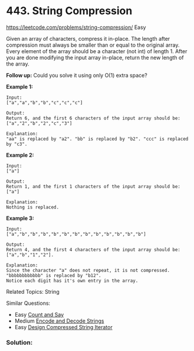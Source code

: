 # 443. String Compression
<https://leetcode.com/problems/string-compression/>
Easy

Given an array of characters, compress it in-place.
The length after compression must always be smaller than or equal to the original array.
Every element of the array should be a character (not int) of length 1.
After you are done modifying the input array in-place, return the new length of the array.
 
**Follow up:**
Could you solve it using only O(1) extra space?

**Example 1:**

    Input:
    ["a","a","b","b","c","c","c"]

    Output:
    Return 6, and the first 6 characters of the input array should be: ["a","2","b","2","c","3"]

    Explanation:
    "aa" is replaced by "a2". "bb" is replaced by "b2". "ccc" is replaced by "c3".
    

**Example 2:**

    Input:
    ["a"]

    Output:
    Return 1, and the first 1 characters of the input array should be: ["a"]

    Explanation:
    Nothing is replaced.
    

**Example 3:**

    Input:
    ["a","b","b","b","b","b","b","b","b","b","b","b","b"]

    Output:
    Return 4, and the first 4 characters of the input array should be: ["a","b","1","2"].

    Explanation:
    Since the character "a" does not repeat, it is not compressed. "bbbbbbbbbbbb" is replaced by "b12".
    Notice each digit has it's own entry in the array.

Related Topics: String

Similar Questions: 
* Easy [Count and Say](https://leetcode.com/problems/count-and-say/)
* Medium [Encode and Decode Strings](https://leetcode.com/problems/encode-and-decode-strings/)
* Easy [Design Compressed String Iterator](https://leetcode.com/problems/design-compressed-string-iterator/)

### Solution:
